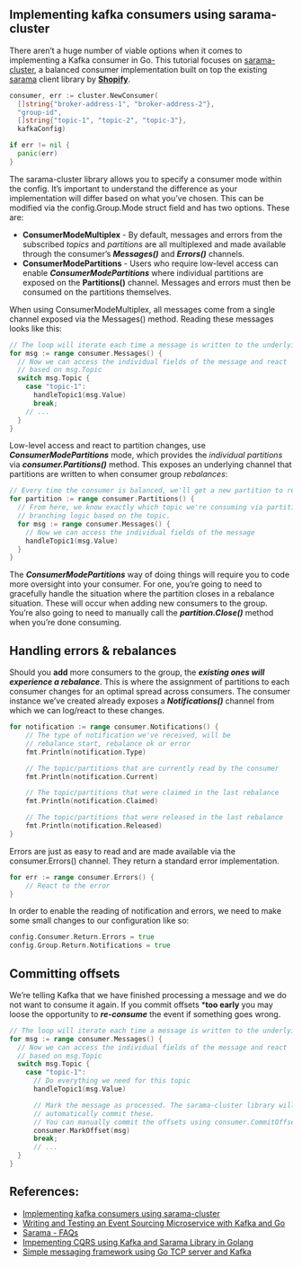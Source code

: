 ## Implementing kafka consumers using sarama-cluster

There aren’t a huge number of viable options when it comes to implementing a Kafka consumer in Go. This tutorial focuses on [sarama-cluster](https://github.com/bsm/sarama-cluster), a balanced consumer implementation built on top the existing [sarama](https://github.com/Shopify/sarama) client library by **[Shopify]()**.

```go
consumer, err := cluster.NewConsumer(
  []string{"broker-address-1", "broker-address-2"},
  "group-id",
  []string{"topic-1", "topic-2", "topic-3"},
  kafkaConfig)

if err != nil {
  panic(err)
}
```


The sarama-cluster library allows you to specify a consumer mode within the config. It’s important to understand the difference as your implementation will differ based on what you’ve chosen. This can be modified via the config.Group.Mode struct field and has two options. These are:

- **ConsumerModeMultiplex** - By default, messages and errors from the subscribed *topics* and *partitions* are all multiplexed and made available through the consumer’s ***Messages()*** and ***Errors()*** channels.
- **ConsumerModePartitions** - Users who require low-level access can enable ***ConsumerModePartitions*** where individual partitions are exposed on the **Partitions()** channel. Messages and errors must then be consumed on the partitions themselves.

When using ConsumerModeMultiplex, all messages come from a single channel exposed via the Messages() method. Reading these messages looks like this:

```go
// The loop will iterate each time a message is written to the underlying channel
for msg := range consumer.Messages() {
  // Now we can access the individual fields of the message and react
  // based on msg.Topic
  switch msg.Topic {
    case "topic-1":
      handleTopic1(msg.Value)
      break;
    // ...
  }
}
```

Low-level access and react to partition changes, use ***ConsumerModePartitions*** mode, which provides the *individual partitions* via ***consumer.Partitions()*** method. This exposes an underlying channel that partitions are written to when consumer group *rebalances*:

```go
// Every time the consumer is balanced, we'll get a new partition to read from
for partition := range consumer.Partitions() {
  // From here, we know exactly which topic we're consuming via partition.Topic(). So won't need any
  // branching logic based on the topic.
  for msg := range consumer.Messages() {
    // Now we can access the individual fields of the message
    handleTopic1(msg.Value)   
  }
}
```

The ***ConsumerModePartitions*** way of doing things will require you to code more oversight into your consumer. For one, you’re going to need to gracefully handle the situation where the partition closes in a rebalance situation. These will occur when adding new consumers to the group. You’re also going to need to manually call the ***partition.Close()*** method when you’re done consuming.



## Handling errors & rebalances

Should you **add** more consumers to the group, the ***existing ones will experience a rebalance***. This is where the assignment of partitions to each consumer changes for an optimal spread across consumers. The consumer instance we’ve created already exposes a ***Notifications()*** channel from which we can log/react to these changes.

```go
for notification := range consumer.Notifications() {
    // The type of notification we've received, will be
    // rebalance start, rebalance ok or error
    fmt.Println(notification.Type)

    // The topic/partitions that are currently read by the consumer
    fmt.Println(notification.Current)

    // The topic/partitions that were claimed in the last rebalance
    fmt.Println(notification.Claimed)

    // The topic/partitions that were released in the last rebalance
    fmt.Println(notification.Released)
}
```

Errors are just as easy to read and are made available via the consumer.Errors() channel. They return a standard error implementation.

```go
for err := range consumer.Errors() {
    // React to the error
}
```

In order to enable the reading of notification and errors, we need to make some small changes to our configuration like so:

```go
config.Consumer.Return.Errors = true
config.Group.Return.Notifications = true
```


## Committing offsets

We’re telling Kafka that we have finished processing a message and we do not want to consume it again. If you commit offsets ***too early** you may loose the opportunity to ***re-consume*** the event if something goes wrong.

```go
// The loop will iterate each time a message is written to the underlying channel
for msg := range consumer.Messages() {
  // Now we can access the individual fields of the message and react
  // based on msg.Topic
  switch msg.Topic {
    case "topic-1":
      // Do everything we need for this topic
      handleTopic1(msg.Value)

      // Mark the message as processed. The sarama-cluster library will
      // automatically commit these.
      // You can manually commit the offsets using consumer.CommitOffsets()
      consumer.MarkOffset(msg)
      break;
      // ...
  }
}
```

## References:
- [Implementing kafka consumers using sarama-cluster](https://dev.to/davidsbond/golang-implementing-kafka-consumers-using-sarama-cluster-4fko)
- [Writing and Testing an Event Sourcing Microservice with Kafka and Go](https://semaphoreci.com/community/tutorials/writing-and-testing-an-event-sourcing-microservice-with-kafka-and-go)
- [Sarama - FAQs](https://github.com/Shopify/sarama/wiki/Frequently-Asked-Questions)
- [Impementing CQRS using Kafka and Sarama Library in Golang](https://medium.com/@Oskarr3/implementing-cqrs-using-kafka-and-sarama-library-in-golang-da7efa3b77fe)
- [Simple messaging framework using Go TCP server and Kafka](https://blog.gopheracademy.com/advent-2017/messaging-framework/)
